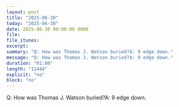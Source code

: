 ```yaml
---
layout: post
title: "2025-06-30"
today: "2025-06-30"
date: 2025-06-30 00:00:00 0000
file:
file_itunes:
excerpt:
summary: "Q: How was Thomas J. Watson buried?A: 9 edge down."
message: "Q: How was Thomas J. Watson buried?A: 9 edge down."
duration: "01:00"
length: "11444"
explicit: "no"
block: "no"
---
```

Q: How was Thomas J. Watson buried?A: 9 edge down.

